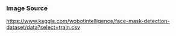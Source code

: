 ### Image Source
https://www.kaggle.com/wobotintelligence/face-mask-detection-dataset/data?select=train.csv